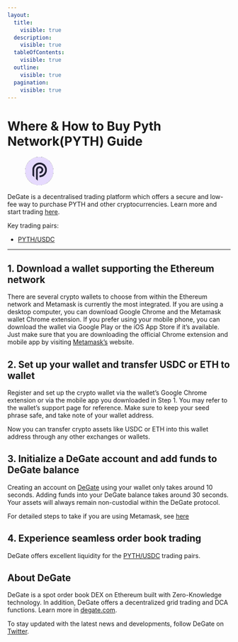 ```yaml
---
layout:
  title:
    visible: true
  description:
    visible: true
  tableOfContents:
    visible: true
  outline:
    visible: true
  pagination:
    visible: true
---
```


# Where & How to Buy Pyth Network(PYTH) Guide

<figure><img src="../.gitbook/assets/pyth_0xefc0ced4b3d536103e76a1c4c74f0385c8f4bdd31715158902311.jpg" alt="PYTH" width="64" style="border-radius: 50%;"><figcaption></figcaption></figure>

DeGate is a decentralised trading platform which offers a secure and low-fee way to purchase PYTH and other cryptocurrencies. Learn more and start trading [here](https://app.degate.com/trade/USDC/0xefc0ced4b3d536103e76a1c4c74f0385c8f4bdd3?utm_source=howtobuy).&#x20;

Key trading pairs:

* [PYTH/USDC](https://app.degate.com/trade/USDC/0xefc0ced4b3d536103e76a1c4c74f0385c8f4bdd3?utm_source=howtobuy)

***

## 1. Download a wallet supporting the Ethereum network

There are several crypto wallets to choose from within the Ethereum network and Metamask is currently the most integrated. If you are using a desktop computer, you can download Google Chrome and the Metamask wallet Chrome extension. If you prefer using your mobile phone, you can download the wallet via Google Play or the iOS App Store if it’s available. Just make sure that you are downloading the official Chrome extension and mobile app by visiting [Metamask’s](https://metamask.io/) website.

## 2. Set up your wallet and transfer USDC or ETH to wallet

Register and set up the crypto wallet via the wallet’s Google Chrome extension or via the mobile app you downloaded in Step 1. You may refer to the wallet’s support page for reference. Make sure to keep your seed phrase safe, and take note of your wallet address.&#x20;

Now you can transfer crypto assets like USDC or ETH into this wallet address through any other exchanges or wallets.

## 3. Initialize a DeGate account and add funds to DeGate balance

Creating an account on [DeGate](https://app.degate.com/?utm_source=PYTH_howtobuy) using your wallet only takes around 10 seconds. Adding funds into your DeGate balance takes around 30 seconds. Your assets will always remain non-custodial within the DeGate protocol.

For detailed steps to take if you are using Metamask, see [here](https://docs.degate.com/v/product_en/main-features/wallet-connectivity/metamask)

## 4. Experience seamless order book trading

DeGate offers excellent liquidity for the [PYTH/USDC](https://app.degate.com/trade/USDC/0xefc0ced4b3d536103e76a1c4c74f0385c8f4bdd3?utm_source=howtobuy) trading pairs.&#x20;

## About DeGate

DeGate is a spot order book DEX on Ethereum built with Zero-Knowledge technology. In addition, DeGate offers a decentralized grid trading and DCA functions.  Learn more in [degate.com](https://degate.com/?utm_source=PYTH_howtobuy).

To stay updated with the latest news and developments, follow DeGate on [Twitter](https://twitter.com/degatedex).
